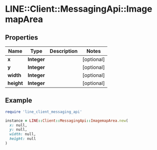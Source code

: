 # LINE::Client::MessagingApi::ImagemapArea

## Properties

| Name | Type | Description | Notes |
| ---- | ---- | ----------- | ----- |
| **x** | **Integer** |  | [optional] |
| **y** | **Integer** |  | [optional] |
| **width** | **Integer** |  | [optional] |
| **height** | **Integer** |  | [optional] |

## Example

```ruby
require 'line_client_messaging_api'

instance = LINE::Client::MessagingApi::ImagemapArea.new(
  x: null,
  y: null,
  width: null,
  height: null
)
```

